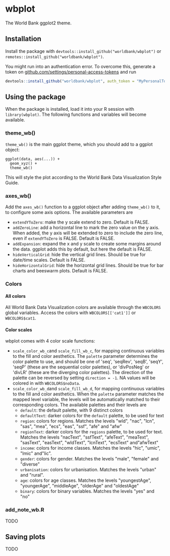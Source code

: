 # wbplot

The World Bank ggplot2 theme.

## Installation

Install the package with `devtools::install_github("worldbank/wbplot")` or `remotes::install_github("worldbank/wbplot")`.

You might run into an authentication error. To overcome this, generate a token on [github.com/settings/personal-access-tokens](https://github.com/settings/personal-access-tokens) and run 

```r
devtools::install_github("worldbank/wbplot", auth_token = "MyPersonalToken")
```

## Using the package

When the package is installed, load it into your R session with `library(wbplot)`. The following functions and variables will become available.

### theme_wb()

`theme_wb()` is the main ggplot theme, which you should add to a ggplot object:

```
ggplot(data, aes(...)) +
  geom_xyz() +
  theme_wb()
```

This will style the plot according to the World Bank Data Visualization Style Guide.

### axes_wb()

Add the `axes_wb()` function to a ggplot object after adding `theme_wb()` to it, to configure some axis options. The available parameters are

- `extendYToZero`: make the y scale extend to zero. Default is FALSE.
- `addZeroLine`: add a horizontal line to mark the zero value on the y axis. When added, the y axis will be extended to zero to include the zero line, even if `extendYToZero` is FALSE. Default is FALSE.
- `addExpansion`: expand the x and y scale to create some margins around the data. ggplot adds this by default, but here the default is FALSE.
- `hideVerticalGrid`: hide the vertical grid lines. Should be true for date/time scales. Default is FALSE.
- `hideHorizontalGrid`: hide the horizontal grid lines. Should be true for bar charts and beeswarm plots. Default is FALSE.

### Colors

#### All colors

All World Bank Data Visualization colors are available through the `WBCOLORS` global variables. Access the colors with `WBCOLORS[['cat1']]` or `WBCOLORS$cat1`.

#### Color scales

wbplot comes with 4 color scale functions:

- `scale_color_wb_c`and `scale_fill_wb_c`, for mapping continuous variables to the fill and color aesthetics. The `palette` parameter determines the color palette to use, and should be one of 'seq', 'seqRev', 'seqB', 'seqY', 'seqP' (these are the sequential color palettes), or 'divPosNeg' or 'divLR' (these are the diverging color palettes). The direction of the palette can be reversed by setting `direction = -1`. NA values will be colored in with `WBCOLORS$noData`.
- `scale_color_wb_d`and `scale_fill_wb_d`, for mapping continuous variables to the fill and color aesthetics. When the `palette` parameter matches the mapped level variable, the levels will be automatically matched to their corresponding colors. The available palettes and their levels are
    - `default`: the default palette, with 9 distinct colors
    - `defaultText`: darker colors for the `default` palette, to be used for text
    - `region`: colors for regions. Matches the levels "wld", "nac", "lcn", "sas", "mea", "ecs", "eas", "ssf", "afe" and "afw"
    - `regionText`: darker colors for the `regions` palette, to be used for text. Matches the levels "nacText", "ssfText", "afeText", "meaText", "sasText", "easText", "wldText", "lcnText", "ecsText" and"afwText"
    - `income`: colors for income classes. Matches the levels "hic", "umic", "lmic" and"lic".
    - `gender`: colors for gender. Matches the levels "male", "female" and "diverse"
    - `urbanisation`: colors for urbanisation. Matches the levels "urban" and "rural".
    - `age`: colors for age classes. Matches the levels "youngestAge", "youngerAge", "middleAge", "olderAge" and "oldestAge"
    - `binary`: colors for binary variables. Matches the levels "yes" and "no"


### add_note_wb.R

TODO

## Saving plots

TODO


